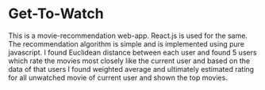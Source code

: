 # Get-To-Watch
This is a movie-recommendation web-app. React.js is used for the same.
The recommendation algorithm is simple and is implemented using pure javascript. I found Euclidean distance between each user and found 5 users which rate the movies most closely like the current user and based on the data of that users I found  weighted average and ultimately estimated rating  for all unwatched movie of current user and shown the top movies.
